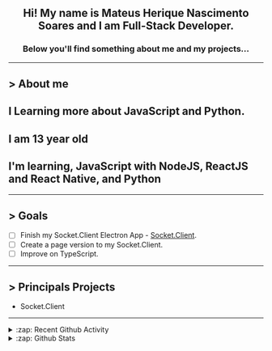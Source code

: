 <div align="center">

## Hi! My name is Mateus Herique Nascimento Soares and I am Full-Stack Developer.

### Below you'll find something about me and my projects...

</div>

---

## **>** About me

## I Learning more about JavaScript and Python.

## I am 13 year old

## I'm learning, JavaScript with NodeJS, ReactJS and React Native, and Python

---

## **>** Goals

- [ ] Finish my Socket.Client Electron App - [Socket.Client](https://github.com/MateusSoares895/socket.client).
- [ ] Create a page version to my Socket.Client.
- [ ] Improve on TypeScript.

---

## **>** Principals Projects

- Socket.Client

---

<details>
  <summary>:zap: Recent Github Activity</summary>

<!--START_SECTION:activity-->
1. ❗️ Opened issue [#183](https://github.com/nestjs/typescript-starter/issues/183) in [nestjs/typescript-starter](https://github.com/nestjs/typescript-starter)
2. 🗣 Commented on [#13645](https://github.com/eslint/eslint/issues/13645) in [eslint/eslint](https://github.com/eslint/eslint)
3. 🗣 Commented on [#4692](https://github.com/nestjs/nest/issues/4692) in [nestjs/nest](https://github.com/nestjs/nest)
4. ❗️ Opened issue [#1](https://github.com/mickrosoft/Microsoft-Edge-for-Linux/issues/1) in [mickrosoft/Microsoft-Edge-for-Linux](https://github.com/mickrosoft/Microsoft-Edge-for-Linux)
5. 🎉 Merged PR [#19](https://github.com/password-generator/password-generator-package/pull/19) in [password-generator/password-generator-package](https://github.com/password-generator/password-generator-package)
<!--END_SECTION:activity-->
</details>

<details>
  <summary>:zap: Github Stats</summary>

  <br />

  <a href="https://github.com/mateushnsoares">
    <img align="center" src="https://github-readme-stats.vercel.app/api?username=mateushnsoares&show_icons=true&theme=dark&line_height=27" alt="mateushnsoares github stats"/>
  </a>

  <a>
    <img align="center" src="https://github-readme-stats.vercel.app/api/top-langs/?username=mateushnsoares&theme=dark&layout=compact" alt="mateushnsoares most used languages" />
  </a>
</details>
